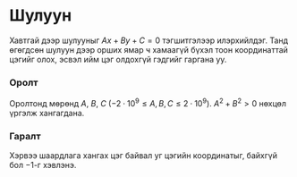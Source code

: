 Шулуун
======

Хавтгай дээр шулууныг $Ax + By + C = 0$ тэгшитгэлээр илэрхийлдэг. Танд өгөгдсөн шулуун дээр орших ямар ч хамаагүй бүхэл тоон координаттай цэгийг олох, эсвэл ийм цэг олдохгүй гэдгийг гаргана уу.
  
### Оролт

Оролтонд мөрөнд $A$, $B$, $C$ ($-2·10^9 ≤ A, B, C ≤ 2·10^9$). $A^2 + B^2 > 0$ нөхцөл үргэлж хангагдана.

### Гаралт

Хэрвээ шаардлага хангах цэг байвал уг цэгийн координатыг, байхгүй бол $-1$-г хэвлэнэ.
